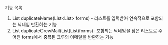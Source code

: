기능 목록
1. List<String> duplicateName(List<List<String>> forms) - 리스트를 입력받아 연속적으로 포함되는 닉네임 반환하는 기능
2. List<String> duplicateCrewMail(List(List<String>)forms)- 포함되는 닉네임을 담은 리스트로 주어진 forms에서 중복된 크루의 이메일을 반환하는 기능
